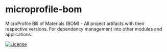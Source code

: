 # microprofile-bom
MicroProfile Bill of Materials (BOM) - All project artifacts with their respective versions. For dependency management into other modules and applications.

[![License](http://img.shields.io/badge/license-Apache2-red.svg)](http://opensource.org/licenses/apache-2.0)